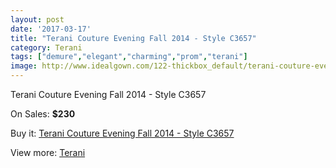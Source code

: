 ```yaml
---
layout: post
date: '2017-03-17'
title: "Terani Couture Evening Fall 2014 - Style C3657"
category: Terani
tags: ["demure","elegant","charming","prom","terani"]
image: http://www.idealgown.com/122-thickbox_default/terani-couture-evening-fall-2014-style-c3657.jpg
---
```

Terani Couture Evening Fall 2014 - Style C3657

On Sales: **$230**
<a href="https://www.idealgown.com/en/terani/48-terani-couture-evening-fall-2014-style-c3657.html"><amp-img layout="responsive" width="600" height="600" src="//www.idealgown.com/122-thickbox_default/terani-couture-evening-fall-2014-style-c3657.jpg" alt="Terani Couture Evening Fall 2014 - Style C3657 0" /></a>
<a href="https://www.idealgown.com/en/terani/48-terani-couture-evening-fall-2014-style-c3657.html"><amp-img layout="responsive" width="600" height="600" src="//www.idealgown.com/124-thickbox_default/terani-couture-evening-fall-2014-style-c3657.jpg" alt="Terani Couture Evening Fall 2014 - Style C3657 1" /></a>
<a href="https://www.idealgown.com/en/terani/48-terani-couture-evening-fall-2014-style-c3657.html"><amp-img layout="responsive" width="600" height="600" src="//www.idealgown.com/123-thickbox_default/terani-couture-evening-fall-2014-style-c3657.jpg" alt="Terani Couture Evening Fall 2014 - Style C3657 2" /></a>

Buy it: [Terani Couture Evening Fall 2014 - Style C3657](https://www.idealgown.com/en/terani/48-terani-couture-evening-fall-2014-style-c3657.html "Terani Couture Evening Fall 2014 - Style C3657")

View more: [Terani](https://www.idealgown.com/en/4-terani "Terani")
